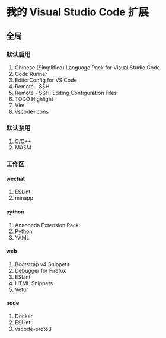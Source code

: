 # 我的 Visual Studio Code 扩展

## 全局

### 默认启用
1. Chinese (Simplified) Language Pack for Visual Studio Code
2. Code Runner
3. EditorConfig for VS Code
4. Remote - SSH
5. Remote - SSH: Editing Configuration Files
6. TODO Highlight
7. Vim
8. vscode-icons

### 默认禁用
1. C/C++
2. MASM


### 工作区

#### wechat
1. ESLint
2. minapp

#### python
1. Anaconda Extension Pack
2. Python
3. YAML

#### web
1. Bootstrap v4 Snippets
2. Debugger for Firefox
3. ESLint
4. HTML Snippets
5. Vetur

#### node
1. Docker
2. ESLint
3. vscode-proto3

